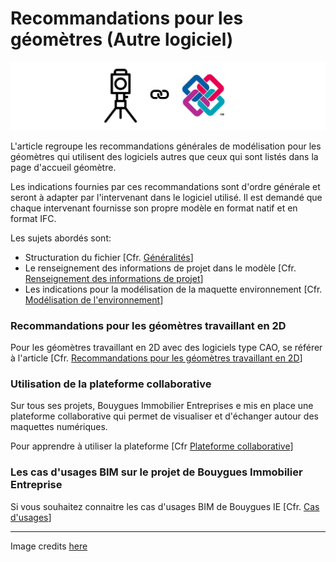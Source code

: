 # Recommandations pour les géomètres \(Autre logiciel\)

![](/assets/GEO_IFC.PNG)

L'article regroupe les recommandations générales de modélisation pour les géomètres qui utilisent des logiciels autres que ceux qui sont listés dans la page d'accueil géomètre.

Les indications fournies par ces recommandations sont d'ordre générale et seront à adapter par l'intervenant dans le logiciel utilisé. Il est demandé que chaque intervenant fournisse son propre modèle en format natif et en format IFC.

Les sujets abordés sont:

* Structuration du fichier \[Cfr. [Généralités](/04_Recommandations-de-modelisation/Generalites.md)\]
* Le renseignement des informations de projet dans le modèle \[Cfr. [Renseignement des informations de projet](/04_Recommandations-de-modelisation/Info-projet-IFC.md)\]
* Les indications pour la modélisation de la maquette environnement  \[Cfr. [Modélisation de l'environnement](/04_Recommandations-de-modelisation/01_Geometre-IFC/GEO-IFC_Environnement.md)\]

### Recommandations pour les géomètres travaillant en 2D

Pour les géomètres travaillant en 2D avec des logiciels type CAO, se référer à l'article \[Cfr. [Recommandations pour les géomètres travaillant en 2D](/04_Recommandations-de-modelisation/Geometres-2d.md)\]

### Utilisation de la plateforme collaborative

Sur tous ses projets, Bouygues Immobilier Entreprises e mis en place une plateforme collaborative qui permet de visualiser et d'échanger autour des maquettes numériques.

Pour apprendre à utiliser la plateforme \[Cfr [Plateforme collaborative](/02_PlateformeBIM/README.md)\]

### Les cas d'usages BIM sur le projet de Bouygues Immobilier Entreprise

Si vous souhaitez connaitre les cas d'usages BIM de Bouygues IE \[Cfr. [Cas d'usages](/03_CasUsages/README.md)\]

---

Image credits [here ](/Credit.md)

